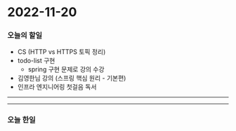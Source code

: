2022-11-20
==========

### 오늘의 할일
* CS (HTTP vs HTTPS 토픽 정리)
* todo-list 구현
    * spring 구현 문제로 강의 수강
* 김영한님 강의 (스프링 핵심 원리 - 기본편)
* 인프라 엔지니어링 첫걸음 독서

<hr/>
<hr/>

### 오늘 한일